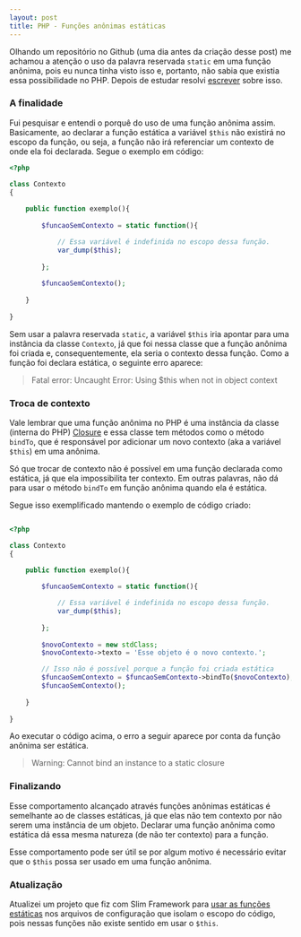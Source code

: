 ```yaml
---
layout: post
title: PHP - Funções anônimas estáticas
---
```


Olhando um repositório no Github (uma dia antes da criação desse post) me achamou a atenção o uso da palavra reservada `static` em uma função anônima, pois eu nunca tinha visto isso e, portanto, não sabia que existia essa possibilidade no PHP. Depois de estudar resolvi [escrever](https://raphael-da-silva.github.io/escrita-io/) sobre isso.

### A finalidade

Fui pesquisar e entendi o porquê do uso de uma função anônima assim. Basicamente, ao declarar a função estática a variável `$this` não existirá no escopo da função, ou seja, a função não irá referenciar um contexto de onde ela foi declarada. Segue o exemplo em código:

```php
<?php

class Contexto
{
    
    public function exemplo(){
        
        $funcaoSemContexto = static function(){

            // Essa variável é indefinida no escopo dessa função.
            var_dump($this);
        
        };
        
        $funcaoSemContexto();
        
    }
    
}
```

Sem usar a palavra reservada `static`, a variável `$this` iria apontar para uma instância da classe `Contexto`, já que foi nessa classe que a função anônima foi criada e, consequentemente, ela seria o contexto dessa função. Como a função foi declara estática, o seguinte erro aparece:

> Fatal error: Uncaught Error: Using $this when not in object context

### Troca de contexto

Vale lembrar que uma função anônima no PHP é uma instância da classe (interna do PHP) [Closure](https://www.php.net/closure) e essa classe tem métodos como o método `bindTo`, que é responsável por adicionar um novo contexto (aka a variável `$this`) em uma anônima. 

Só que trocar de contexto não é possível em uma função declarada como estática, já que ela impossibilita ter contexto. Em outras palavras, não dá para usar o método `bindTo` em função anônima quando ela é estática.

Segue isso exemplificado mantendo o exemplo de código criado:

```php

<?php

class Contexto
{ 

    public function exemplo(){
        
        $funcaoSemContexto = static function(){

            // Essa variável é indefinida no escopo dessa função.
            var_dump($this);
        
        };
        
        $novoContexto = new stdClass;
        $novoContexto->texto = 'Esse objeto é o novo contexto.';

        // Isso não é possível porque a função foi criada estática
        $funcaoSemContexto = $funcaoSemContexto->bindTo($novoContexto);
        $funcaoSemContexto();
        
    }
    
}
```
Ao executar o código acima, o erro a seguir aparece por conta da função anônima ser estática.

> Warning: Cannot bind an instance to a static closure

### Finalizando

Esse comportamento alcançado através funções anônimas estáticas é semelhante ao de classes estáticas, já que elas não tem contexto por não serem uma instância de um objeto. Declarar uma função anônima como estática dá essa mesma natureza (de não ter contexto) para a função.

Esse comportamento pode ser útil se por algum motivo é necessário evitar que o `$this` possa ser usado em uma função anônima.

### Atualização

Atualizei um projeto que fiz com Slim Framework para [usar as funções estáticas](https://github.com/raphael-da-silva/frases-de-filmes/commit/fe354880b55b867bed337c5dfe60f98f18d01068) nos arquivos de configuração que isolam o escopo do código, pois nessas funções não existe sentido em usar o `$this`.
